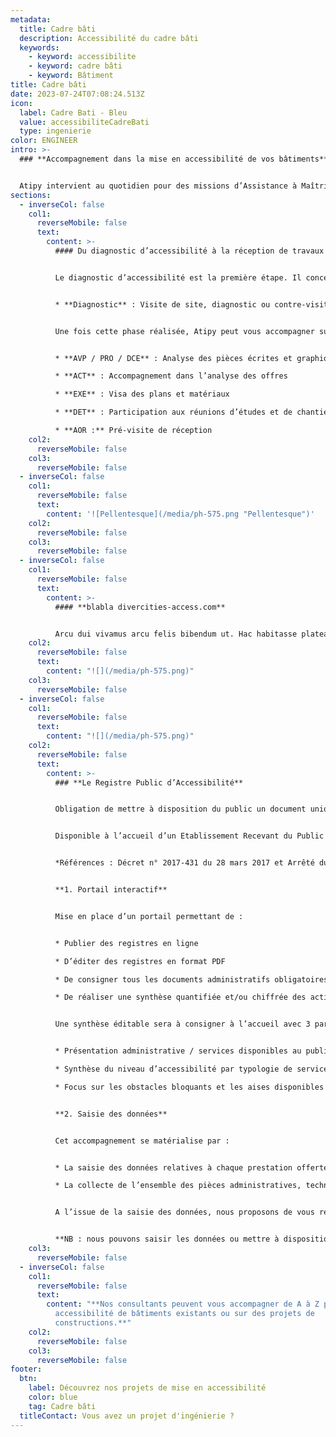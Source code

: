 ```yaml
---
metadata:
  title: Cadre bâti
  description: Accessibilité du cadre bâti
  keywords:
    - keyword: accessibilite
    - keyword: cadre bâti
    - keyword: Bâtiment
title: Cadre bâti
date: 2023-07-24T07:08:24.513Z
icon:
  label: Cadre Bati - Bleu
  value: accessibiliteCadreBati
  type: ingenierie
color: ENGINEER
intro: >-
  ### **Accompagnement dans la mise en accessibilité de vos bâtiments**


  Atipy intervient au quotidien pour des missions d’Assistance à Maîtrise d’Ouvrage (AMO) auprès des gestionnaires de patrimoine. Les bâtiments que nous visitons sont variés et plusieurs types de missions peuvent nous être confiées tout au long du projet.
sections:
  - inverseCol: false
    col1:
      reverseMobile: false
      text:
        content: >-
          #### Du diagnostic d’accessibilité à la réception de travaux


          Le diagnostic d’accessibilité est la première étape. Il concerne différentes typologies de lieux : les Etablissement Recevant du Public (ERP), les Installations Ouvertes au Public (IOP), les zones code du travail et les Bâtiments d’Habitation Collectifs (BHC).


          * **Diagnostic** : Visite de site, diagnostic ou contre-visite, identification des non-conformités, préconisations techniques, organisationnelles ou fonctionnelles, chiffrages et estimations des travaux, localisation des obstacles sur plans


          Une fois cette phase réalisée, Atipy peut vous accompagner sur d’autres prestations : 


          * **AVP / PRO / DCE** : Analyse des pièces écrites et graphiques, accompagnement et suivi administratif, rédaction de la notice d’accessibilité, rédaction de la demande de dérogation éventuelle, conseils sur des solutions techniques ou matériaux spécifiques

          * **ACT** : Accompagnement dans l’analyse des offres

          * **EXE** : Visa des plans et matériaux

          * **DET** : Participation aux réunions d’études et de chantiers

          * **AOR :** Pré-visite de réception
    col2:
      reverseMobile: false
    col3:
      reverseMobile: false
  - inverseCol: false
    col1:
      reverseMobile: false
      text:
        content: '![Pellentesque](/media/ph-575.png "Pellentesque")'
    col2:
      reverseMobile: false
    col3:
      reverseMobile: false
  - inverseCol: false
    col1:
      reverseMobile: false
      text:
        content: >-
          #### **blabla divercities-access.com**


          Arcu dui vivamus arcu felis bibendum ut. Hac habitasse platea dictumst vestibulum. Et leo duis ut diam quam nulla porttitor massa id. Pharetra convallis posuere morbi leo urna molestie at elementum eu. Egestas fringilla phasellus faucibus scelerisque. Pretium nibh ipsum consequat nisl vel pretium lectus.
    col2:
      reverseMobile: false
      text:
        content: "![](/media/ph-575.png)"
    col3:
      reverseMobile: false
  - inverseCol: false
    col1:
      reverseMobile: false
      text:
        content: "![](/media/ph-575.png)"
    col2:
      reverseMobile: false
      text:
        content: >-
          ### **Le Registre Public d’Accessibilité**


          Obligation de mettre à disposition du public un document unique : **Le Registre Public d’Accessibilité**


          Disponible à l’accueil d’un Etablissement Recevant du Public (ERP) et sur un site internet, ce document a pour objectif d’informer, de manière simple et facilement compréhensible, le public sur le degré d’accessibilité de l’ERP et de ses différents services.


          *Références : Décret n° 2017-431 du 28 mars 2017 et Arrêté du 19 avril 2017 fixant le contenu et les modalités de diffusion et de mise à jour du registre public d’accessibilité*


          **1. Portail interactif**


          Mise en place d’un portail permettant de :


          * Publier des registres en ligne

          * D’éditer des registres en format PDF

          * De consigner tous les documents administratifs obligatoires

          * De réaliser une synthèse quantifiée et/ou chiffrée des actions de mise en conformité


          Une synthèse éditable sera à consigner à l’accueil avec 3 parties :


          * Présentation administrative / services disponibles au public

          * Synthèse du niveau d’accessibilité par typologie de services

          * Focus sur les obstacles bloquants et les aises disponibles


          **2. Saisie des données**


          Cet accompagnement se matérialise par :


          * La saisie des données relatives à chaque prestation offerte au public

          * La collecte de l’ensemble des pièces administratives, techniques et des attestations de formation


          A l’issue de la saisie des données, nous proposons de vous restituer un inventaire détaillé des différentes actions et documents à exécuter ou à constituer pour être à jour dans vos obligations.


          **NB : nous pouvons saisir les données ou mettre à disposition une plateforme vous permettant de saisir vous-même les données et d’éditer un ou plusieurs registres.**
    col3:
      reverseMobile: false
  - inverseCol: false
    col1:
      reverseMobile: false
      text:
        content: "**Nos consultants peuvent vous accompagner de A à Z pour une mise en
          accessibilité de bâtiments existants ou sur des projets de
          constructions.**"
    col2:
      reverseMobile: false
    col3:
      reverseMobile: false
footer:
  btn:
    label: Découvrez nos projets de mise en accessibilité
    color: blue
    tag: Cadre bâti
  titleContact: Vous avez un projet d'ingénierie ?
---
```

